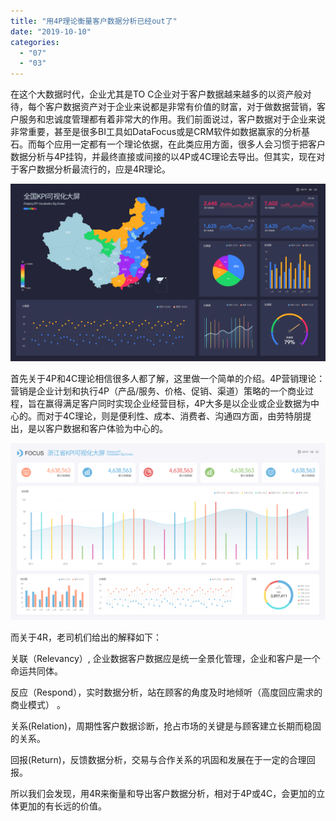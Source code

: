 ```yaml
---
title: "用4P理论衡量客户数据分析已经out了"
date: "2019-10-10"
categories: 
  - "07"
  - "03"
---
```


在这个大数据时代，企业尤其是TO C企业对于客户数据越来越多的以资产般对待，每个客户数据资产对于企业来说都是非常有价值的财富，对于做数据营销，客户服务和忠诚度管理都有着非常大的作用。我们前面说过，客户数据对于企业来说非常重要，甚至是很多BI工具如DataFocus或是CRM软件如数据赢家的分析基石。而每个应用一定都有一个理论依据，在此类应用方面，很多人会习惯于把客户数据分析与4P挂钩，并最终直接或间接的以4P或4C理论去导出。但其实，现在对于客户数据分析最流行的，应是4R理论。

![](images/图表优化-07.png)

首先关于4P和4C理论相信很多人都了解，这里做一个简单的介绍。4P营销理论：营销是企业计划和执行4P（产品/服务、价格、促销、渠道）策略的一个商业过程，旨在赢得满足客户同时实现企业经营目标，4P大多是以企业或企业数据为中心的。而对于4C理论，则是便利性、成本、消费者、沟通四方面，由劳特朋提出，是以客户数据和客户体验为中心的。

![](images/图表优化-02.png)

而关于4R，老司机们给出的解释如下：

关联（Relevancy）, 企业数据客户数据应是统一全景化管理，企业和客户是一个命运共同体。

反应（Respond），实时数据分析，站在顾客的角度及时地倾听（高度回应需求的商业模式） 。

关系(Relation)，周期性客户数据诊断，抢占市场的关键是与顾客建立长期而稳固的关系。

回报(Return)，反馈数据分析，交易与合作关系的巩固和发展在于一定的合理回报。

所以我们会发现，用4R来衡量和导出客户数据分析，相对于4P或4C，会更加的立体更加的有长远的价值。
